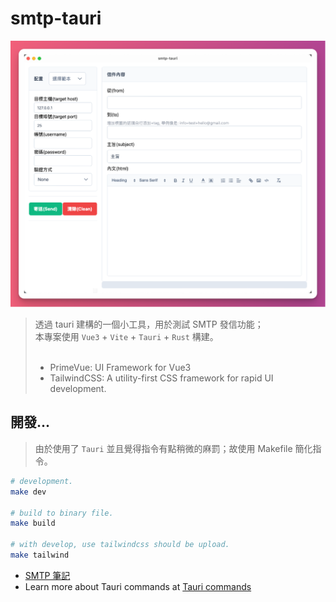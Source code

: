 # smtp-tauri

![smtp-tauri](./assets/screenshot.png)

> 透過 tauri 建構的一個小工具，用於測試 SMTP 發信功能；<br/>
> 本專案使用 `Vue3` + `Vite` + `Tauri` + `Rust` 構建。<br/><br/>
>
> - PrimeVue: UI Framework for Vue3 
> - TailwindCSS: A utility-first CSS framework for rapid UI development.


## 開發...

> 由於使用了 `Tauri` 並且覺得指令有點稍微的麻罰；故使用 Makefile 簡化指令。
```bash
# development.
make dev

# build to binary file.
make build

# with develop, use tailwindcss should be upload.
make tailwind
```
- [SMTP 筆記](./SMTP_NOTE.md)
- Learn more about Tauri commands at [Tauri commands](https://tauri.app/v1/guides/features/command)